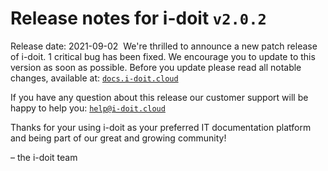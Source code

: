 # Release notes for i-doit `v2.0.2`

Release date: 2021-09-02
​
We're thrilled to announce a new patch release of i-doit. 1 critical bug has been fixed. We encourage you to update to this version as soon as possible. Before you update please read all notable changes, available at: [`docs.i-doit.cloud`](https://docs.i-doit.cloud/ref/changelog.html)

If you have any question about this release our customer support will be happy to help you: [`help@i-doit.cloud`](mailto:help@i-doit.cloud)

Thanks for your using i-doit as your preferred IT documentation platform and being part of our great and growing community!

– the i-doit team
